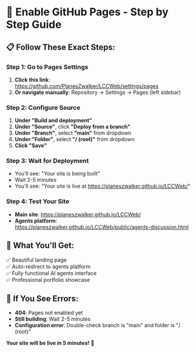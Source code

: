 # 🚀 Enable GitHub Pages - Step by Step Guide

## 📋 **Follow These Exact Steps:**

### **Step 1: Go to Pages Settings**
1. **Click this link**: https://github.com/PlanesZwalker/LCCWeb/settings/pages
2. **Or navigate manually**: Repository → Settings → Pages (left sidebar)

### **Step 2: Configure Source**
1. **Under "Build and deployment"**
2. **Under "Source"**, click **"Deploy from a branch"**
3. **Under "Branch"**, select **"main"** from dropdown
4. **Under "Folder"**, select **"/ (root)"** from dropdown
5. **Click "Save"**

### **Step 3: Wait for Deployment**
- You'll see: "Your site is being built"
- Wait 2-5 minutes
- You'll see: "Your site is live at https://planeszwalker.github.io/LCCWeb/"

### **Step 4: Test Your Site**
- **Main site**: https://planeszwalker.github.io/LCCWeb/
- **Agents platform**: https://planeszwalker.github.io/LCCWeb/public/agents-discussion.html

## 🎯 **What You'll Get:**
✅ Beautiful landing page  
✅ Auto-redirect to agents platform  
✅ Fully functional AI agents interface  
✅ Professional portfolio showcase  

## 🔧 **If You See Errors:**
- **404**: Pages not enabled yet
- **Still building**: Wait 2-5 minutes
- **Configuration error**: Double-check branch is "main" and folder is "/ (root)"

**Your site will be live in 5 minutes!** 🚀
